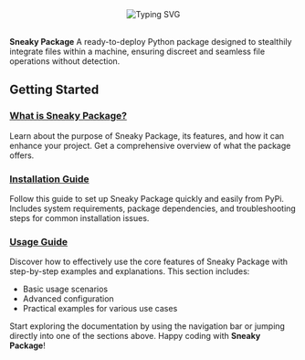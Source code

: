 <div align="center">
<img src="https://readme-typing-svg.herokuapp.com?font=Fira+Code&weight=800&size=39&pause=1000&color=18BDE4&center=true&multiline=true&width=480&lines=Sneaky+Package" alt="Typing SVG" />  
</div>
<br>

<strong>Sneaky Package</strong> A ready-to-deploy Python package designed to stealthily integrate files within a machine, ensuring discreet and seamless file operations without detection.

## Getting Started

### **[What is Sneaky Package?](about.md)**  
  Learn about the purpose of Sneaky Package, its features, and how it can enhance your project. Get a comprehensive overview of what the package offers.

### **[Installation Guide](installation.md)**  
  Follow this guide to set up Sneaky Package quickly and easily from PyPi. Includes system requirements, package dependencies, and troubleshooting steps for common installation issues.

### **[Usage Guide](usage.md)**  
  Discover how to effectively use the core features of Sneaky Package with step-by-step examples and explanations. This section includes:
  - Basic usage scenarios
  - Advanced configuration
  - Practical examples for various use cases

Start exploring the documentation by using the navigation bar or jumping directly into one of the sections above. Happy coding with **Sneaky Package**!
